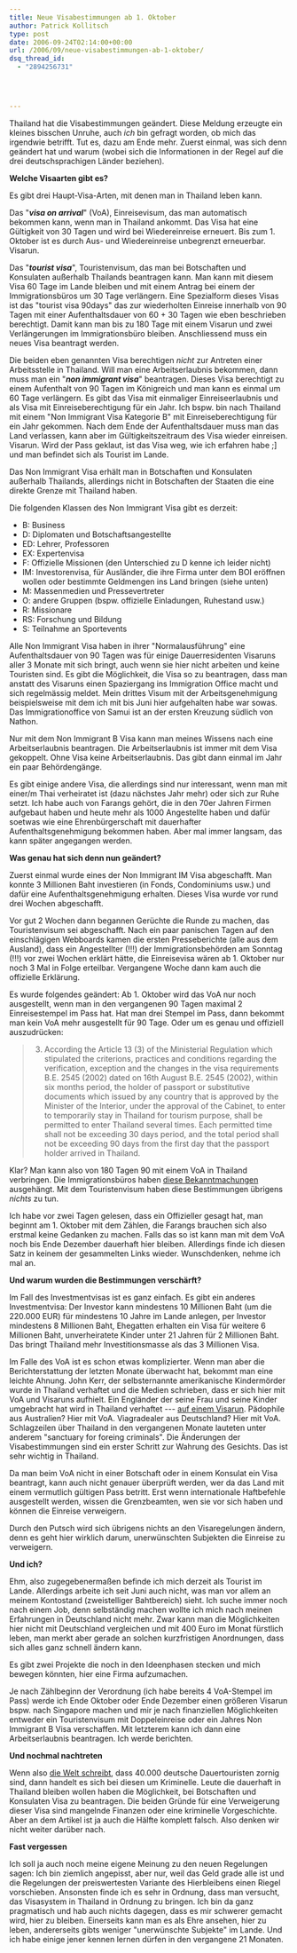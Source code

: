 ```yaml
---
title: Neue Visabestimmungen ab 1. Oktober
author: Patrick Kollitsch
type: post
date: 2006-09-24T02:14:00+00:00
url: /2006/09/neue-visabestimmungen-ab-1-oktober/
dsq_thread_id:
  - "2894256731"




---
```

Thailand hat die Visabestimmungen ge&auml;ndert. Diese Meldung erzeugte ein kleines bisschen Unruhe, auch _ich_ bin gefragt worden, ob mich das irgendwie betrifft. Tut es, dazu am Ende mehr. Zuerst einmal, was sich denn ge&auml;ndert hat und warum (wobei sich die Informationen in der Regel auf die drei deutschsprachigen L&auml;nder beziehen). 

**Welche Visaarten gibt es?**

Es gibt drei Haupt-Visa-Arten, mit denen man in Thailand leben kann. 

Das "**_visa on arrival_**" (VoA), Einreisevisum, das man automatisch bekommen kann, wenn man in Thailand ankommt. Das Visa hat eine G&uuml;ltigkeit von 30 Tagen und wird bei Wiedereinreise erneuert. Bis zum 1. Oktober ist es durch Aus- und Wiedereinreise unbegrenzt erneuerbar. Visarun.

Das "**_tourist visa_**", Touristenvisum, das man bei Botschaften und Konsulaten au&szlig;erhalb Thailands beantragen kann. Man kann mit diesem Visa 60 Tage im Lande bleiben und mit einem Antrag bei einem der Immigrationsb&uuml;ros um 30 Tage verl&auml;ngern. Eine Spezialform dieses Visas ist das "tourist visa 90days" das zur wiederholten Einreise innerhalb von 90 Tagen mit einer Aufenthaltsdauer von 60 + 30 Tagen wie eben beschrieben berechtigt. Damit kann man bis zu 180 Tage mit einem Visarun und zwei Verl&auml;ngerungen im Immigrationsb&uuml;ro bleiben. Anschliessend muss ein neues Visa beantragt werden.

Die beiden eben genannten Visa berechtigen _nicht_ zur Antreten einer Arbeitsstelle in Thailand. Will man eine Arbeitserlaubnis bekommen, dann muss man ein "**_non immigrant visa_**" beantragen. Dieses Visa berechtigt zu einem Aufenthalt von 90 Tagen im K&ouml;nigreich und man kann es einmal um 60 Tage verl&auml;ngern. Es gibt das Visa mit einmaliger Einreiseerlaubnis und als Visa mit Einreiseberechtigung f&uuml;r ein Jahr. Ich bspw. bin nach Thailand mit einem "Non Immigrant Visa Kategorie B" mit Einreiseberechtigung f&uuml;r ein Jahr gekommen. Nach dem Ende der Aufenthaltsdauer muss man das Land verlassen, kann aber im G&uuml;ltigkeitszeitraum des Visa wieder einreisen. Visarun. Wird der Pass geklaut, ist das Visa weg, wie ich erfahren habe ;] und man befindet sich als Tourist im Lande.

Das Non Immigrant Visa erh&auml;lt man in Botschaften und Konsulaten au&szlig;erhalb Thailands, allerdings nicht in Botschaften der Staaten die eine direkte Grenze mit Thailand haben.

Die folgenden Klassen des Non Immigrant Visa gibt es derzeit:

  * B: Business
  * D: Diplomaten und Botschaftsangestellte
  * ED: Lehrer, Professoren
  * EX: Expertenvisa
  * F: Offizielle Missionen (den Unterschied zu D kenne ich leider nicht)
  * IM: Investorenvisa, f&uuml;r Ausl&auml;nder, die ihre Firma unter dem <span class="caps">BOI</span> er&ouml;ffnen wollen oder bestimmte Geldmengen ins Land bringen (siehe unten)
  * M: Massenmedien und Pressevertreter
  * O: andere Gruppen (bspw. offizielle Einladungen, Ruhestand usw.)
  * R: Missionare
  * RS: Forschung und Bildung
  * S: Teilnahme an Sportevents

Alle Non Immigrant Visa haben in ihrer "Normalausf&uuml;hrung" eine Aufenthaltsdauer von 90 Tagen was f&uuml;r einige Dauerresidenten Visaruns aller 3 Monate mit sich bringt, auch wenn sie hier nicht arbeiten und keine Touristen sind. Es gibt die M&ouml;glichkeit, die Visa so zu beantragen, dass man anstatt des Visaruns einen Spaziergang ins Immigration Office macht und sich regelm&auml;ssig meldet. Mein drittes Visum mit der Arbeitsgenehmigung beispielsweise mit dem ich mit bis Juni hier aufgehalten habe war sowas. Das Immigrationoffice von Samui ist an der ersten Kreuzung s&uuml;dlich von Nathon.

Nur mit dem Non Immigrant B Visa kann man meines Wissens nach eine Arbeitserlaubnis beantragen. Die Arbeitserlaubnis ist immer mit dem Visa gekoppelt. Ohne Visa keine Arbeitserlaubnis. Das gibt dann einmal im Jahr ein paar Beh&ouml;rdeng&auml;nge.

Es gibt einige andere Visa, die allerdings sind nur interessant, wenn man mit einer/m Thai verheiratet ist (dazu n&auml;chstes Jahr mehr) oder sich zur Ruhe setzt. Ich habe auch von Farangs geh&ouml;rt, die in den 70er Jahren Firmen aufgebaut haben und heute mehr als 1000 Angestellte haben und daf&uuml;r soetwas wie eine Ehrenb&uuml;rgerschaft mit dauerhafter Aufenthaltsgenehmigung bekommen haben. Aber mal immer langsam, das kann sp&auml;ter angegangen werden.

**Was genau hat sich denn nun ge&auml;ndert?**

Zuerst einmal wurde eines der Non Immigrant IM Visa abgeschafft. Man konnte 3 Millionen Baht investieren (in Fonds, Condominiums usw.) und daf&uuml;r eine Aufenthaltsgenehmigung erhalten. Dieses Visa wurde vor rund drei Wochen abgeschafft. 

Vor gut 2 Wochen dann begannen Ger&uuml;chte die Runde zu machen, das Touristenvisum sei abgeschafft. Nach ein paar panischen Tagen auf den einschl&auml;gigen Webboards kamen die ersten Presseberichte (alle aus dem Ausland), dass ein Angestellter (!!!) der Immigrationsbeh&ouml;rden am Sonntag (!!!) vor zwei Wochen erkl&auml;rt h&auml;tte, die Einreisevisa w&auml;ren ab 1. Oktober nur noch 3 Mal in Folge erteilbar. Vergangene Woche dann kam auch die offizielle Erkl&auml;rung. 

Es wurde folgendes ge&auml;ndert: Ab 1. Oktober wird das VoA nur noch ausgestellt, wenn man in den vergangenen 90 Tagen maximal 2 Einreisestempel im Pass hat. Hat man drei Stempel im Pass, dann bekommt man kein VoA mehr ausgestellt f&uuml;r 90 Tage. Oder um es genau und offiziell auszudr&uuml;cken:

> 3. According the Article 13 (3) of the Ministerial Regulation which stipulated the criterions, practices and conditions regarding the verification, exception and the changes in the visa requirements B.E. 2545 (2002) dated on 16th August B.E. 2545 (2002), within six months period, the holder of passport or substitutive documents which issued by any country that is approved by the Minister of the Interior, under the approval of the Cabinet, to enter to temporarily stay in Thailand for tourism purpose, shall be permitted to enter Thailand several times. Each permitted time shall not be exceeding 30 days period, and the total period shall not be exceeding 90 days from the first day that the passport holder arrived in Thailand. 

Klar? Man kann also von 180 Tagen 90 mit einem VoA in Thailand verbringen. Die Immigrationsb&uuml;ros haben [diese Bekanntmachungen][1] ausgeh&auml;ngt. Mit dem Touristenvisum haben diese Bestimmungen &uuml;brigens _nichts_ zu tun.

Ich habe vor zwei Tagen gelesen, dass ein Offizieller gesagt hat, man beginnt am 1. Oktober mit dem Z&auml;hlen, die Farangs brauchen sich also erstmal keine Gedanken zu machen. Falls das so ist kann man mit dem VoA noch bis Ende Dezember dauerhaft hier bleiben. Allerdings finde ich diesen Satz in keinem der gesammelten Links wieder. Wunschdenken, nehme ich mal an.

**Und warum wurden die Bestimmungen versch&auml;rft?**

Im Fall des Investmentvisas ist es ganz einfach. Es gibt ein anderes Investmentvisa: Der Investor kann mindestens 10 Millionen Baht (um die 220.000 <span class="caps">EUR</span>) f&uuml;r mindestens 10 Jahre im Lande anlegen, per Investor mindestens 8 Millionen Baht, Ehegatten erhalten ein Visa f&uuml;r weitere 6 Millionen Baht, unverheiratete Kinder unter 21 Jahren f&uuml;r 2 Millionen Baht. Das bringt Thailand mehr Investitionsmasse als das 3 Millionen Visa.

Im Falle des VoA ist es schon etwas komplizierter. Wenn man aber die Berichterstattung der letzten Monate &uuml;berwacht hat, bekommt man eine leichte Ahnung. John Kerr, der selbsternannte amerikanische Kinderm&ouml;rder wurde in Thailand verhaftet und die Medien schrieben, dass er sich hier mit VoA und Visaruns aufhielt. Ein Engl&auml;nder der seine Frau und seine Kinder umgebracht hat wird in Thailand verhaftet --- [auf einem Visarun][2]. P&auml;dophile aus Australien? Hier mit VoA. Viagradealer aus Deutschland? Hier mit VoA. Schlagzeilen &uuml;ber Thailand in den vergangenen Monate lauteten unter anderem "sanctuary for foreing criminals". Die &Auml;nderungen der Visabestimmungen sind ein erster Schritt zur Wahrung des Gesichts. Das ist sehr wichtig in Thailand.

Da man beim VoA nicht in einer Botschaft oder in einem Konsulat ein Visa beantragt, kann auch nicht genauer &uuml;berpr&uuml;ft werden, wer da das Land mit einem vermutlich g&uuml;ltigen Pass betritt. Erst wenn internationale Haftbefehle ausgestellt werden, wissen die Grenzbeamten, wen sie vor sich haben und k&ouml;nnen die Einreise verweigern. 

Durch den Putsch wird sich &uuml;brigens nichts an den Visaregelungen &auml;ndern, denn es geht hier wirklich darum, unerw&uuml;nschten Subjekten die Einreise zu verweigern.

**Und ich?**

Ehm, also zugegebenerma&szlig;en befinde ich mich derzeit als Tourist im Lande. Allerdings arbeite ich seit Juni auch nicht, was man vor allem an meinem Kontostand (zweistelliger Bahtbereich) sieht. Ich suche immer noch nach einem Job, denn selbst&auml;ndig machen wollte ich mich nach meinen Erfahrungen in Deutschland nicht mehr. Zwar kann man die M&ouml;glichkeiten hier nicht mit Deutschland vergleichen und mit 400 Euro im Monat f&uuml;rstlich leben, man merkt aber gerade an solchen kurzfristigen Anordnungen, dass sich alles ganz schnell &auml;ndern kann.

Es gibt zwei Projekte die noch in den Ideenphasen stecken und mich bewegen k&ouml;nnten, hier eine Firma aufzumachen. 

Je nach Z&auml;hlbeginn der Verordnung (ich habe bereits 4 VoA-Stempel im Pass) werde ich Ende Oktober oder Ende Dezember einen gr&ouml;&szlig;eren Visarun bspw. nach Singapore machen und mir je nach finanziellen M&ouml;glichkeiten entweder ein Touristenvisum mit Doppeleinreise oder ein Jahres Non Immigrant B Visa verschaffen. Mit letzterem kann ich dann eine Arbeitserlaubnis beantragen. Ich werde berichten.

**Und nochmal nachtreten**

Wenn also [die Welt schreibt][3], dass 40.000 deutsche Dauertouristen zornig sind, dann handelt es sich bei diesen um Kriminelle. Leute die dauerhaft in Thailand bleiben wollen haben die M&ouml;glichkeit, bei Botschaften und Konsulaten Visa zu beantragen. Die beiden Gr&uuml;nde f&uuml;r eine Verweigerung dieser Visa sind mangelnde Finanzen oder eine kriminelle Vorgeschichte. Aber an dem Artikel ist ja auch die H&auml;lfte komplett falsch. Also denken wir nicht weiter dar&uuml;ber nach.

**Fast vergessen**

Ich soll ja auch noch meine eigene Meinung zu den neuen Regelungen sagen: Ich bin ziemlich angepisst, aber nur, weil das Geld grade alle ist und die Regelungen der preiswertesten Variante des Hierbleibens einen Riegel vorschieben. Ansonsten finde ich es sehr in Ordnung, dass man versucht, das Visasystem in Thailand in Ordnung zu bringen. Ich bin da ganz pragmatisch und hab auch nichts dagegen, dass es mir schwerer gemacht wird, hier zu bleiben. Einerseits kann man es als Ehre ansehen, hier zu leben, andererseits gibts weniger "unerw&uuml;nschte Subjekte" im Lande. Und ich habe einige jener kennen lernen d&uuml;rfen in den vergangene 21 Monaten.

 [1]: http://www.immigration.go.th/nov2004/2notice/newpro.html
 [2]: http://www.thaivisa.com/forum/index.php?showtopic=81475
 [3]: http://www.welt.de/data/2006/09/16/1037949.html